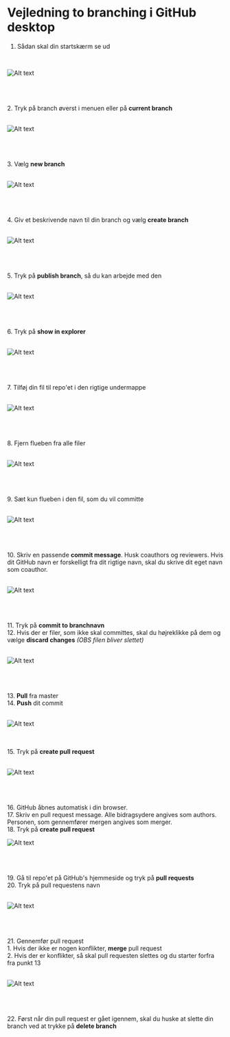 # Vejledning to branching i GitHub desktop

1. Sådan skal din startskærm se ud <br>
<br>

![Alt text](./Billeder_til_github_desktop_branchvejledning/vejledning1.png) <br><br>

<br><br> 2. Tryk på branch øverst i menuen eller på **current branch** <br>
<br>

![Alt text](./Billeder_til_github_desktop_branchvejledning/vejledning2.png) <br><br>

<br><br> 3. Vælg **new branch** <br>
<br>

![Alt text](./Billeder_til_github_desktop_branchvejledning/vejledning3.png) <br><br>

<br><br> 4. Giv et beskrivende navn til din branch og vælg **create branch** <br>
<br>

![Alt text](./Billeder_til_github_desktop_branchvejledning/vejledning4.png) <br><br>

<br><br> 5. Tryk på **publish branch**, så du kan arbejde med den <br>
<br>

![Alt text](./Billeder_til_github_desktop_branchvejledning/vejledning5.png) <br><br>

<br><br> 6. Tryk på **show in explorer** <br>
<br>

![Alt text](./Billeder_til_github_desktop_branchvejledning/vejledning6.png) <br><br>

<br><br> 7. Tilføj din fil til repo'et i den rigtige undermappe <br>
<br>

![Alt text](./Billeder_til_github_desktop_branchvejledning/vejledning7.png) <br><br>

<br><br> 8. Fjern flueben fra alle filer <br>
<br>

![Alt text](./Billeder_til_github_desktop_branchvejledning/vejledning8.png) <br><br>

<br><br> 9. Sæt kun flueben i den fil, som du vil committe <br>
<br>

![Alt text](./Billeder_til_github_desktop_branchvejledning/vejledning9.PNG) <br><br>

<br><br> 10. Skriv en passende **commit message**. Husk coauthors og reviewers. Hvis dit GitHub navn er forskelligt fra dit rigtige navn, skal du skrive dit eget navn som coauthor. <br>
<br>

![Alt text](./Billeder_til_github_desktop_branchvejledning/vejledning10.png) <br><br>

<br><br> 11. Tryk på **commit to branchnavn** <br>
12. Hvis der er filer, som ikke skal committes, skal du højreklikke på dem og vælge **discard changes** _(OBS filen bliver slettet)_ <br>
<br>

![Alt text](./Billeder_til_github_desktop_branchvejledning/vejledning11.png) <br><br>

<br><br> 13. **Pull** fra master <br>
14. **Push** dit commit <br>
<br>

![Alt text](./Billeder_til_github_desktop_branchvejledning/vejledning12.png) 

<br><br> 15. Tryk på **create pull request** <br>
<br>

![Alt text](./Billeder_til_github_desktop_branchvejledning/vejledning13.png) <br><br>

<br><br> 16. GitHub åbnes automatisk i din browser. <br>
17. Skriv en pull request message. Alle bidragsydere angives som authors. Personen, som gennemfører mergen angives som merger. <br>
18. Tryk på **create pull request**
<br>

![Alt text](./Billeder_til_github_desktop_branchvejledning/vejledning14.png) <br><br>

<br><br> 19. Gå til repo'et på GitHub's hjemmeside og tryk på **pull requests** <br>
20. Tryk på pull requestens navn <br>
<br>

![Alt text](./Billeder_til_github_desktop_branchvejledning/vejledning15.png) <br><br>

<br><br> 21. Gennemfør pull request <br>
	1. Hvis der ikke er nogen konflikter, **merge** pull request <br>
	2. Hvis der er konflikter, så skal pull requesten slettes og du starter forfra fra punkt 13 <br>
<br>	
	
![Alt text](./Billeder_til_github_desktop_branchvejledning/vejledning16.png) <br><br>

<br><br> 22. Først når din pull request er gået igennem, skal du huske at slette din branch ved at trykke på **delete branch**